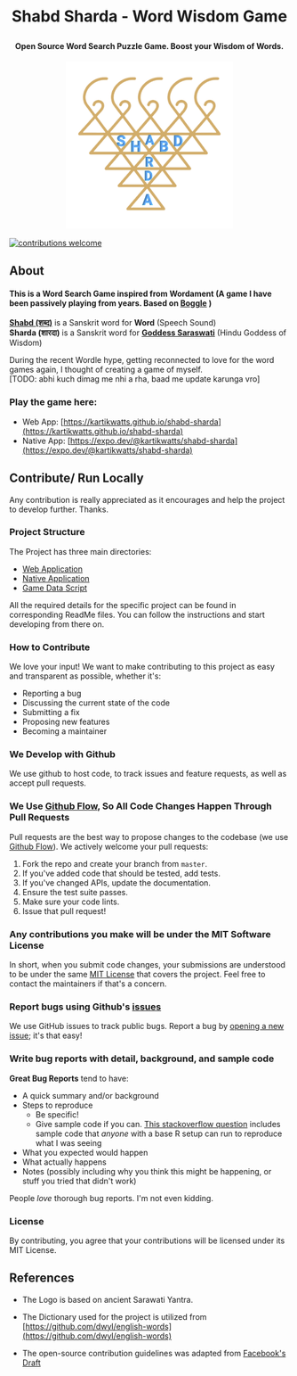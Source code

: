 # <p align="center"> Shabd Sharda - Word Wisdom Game </p>

#### <p align="center">Open Source Word Search Puzzle Game. Boost your Wisdom of Words.</p>

<p align="center">
<img src="./Assets/Images/Shabd-Sharda-App-Icon.png" alt="Shabd Sharda" width="300" height="300" />
</p>

[![contributions welcome](https://img.shields.io/badge/contributions-welcome-brightgreen.svg?style=flat)](https://github.com/KartikWatts/shabd-sharda/issues)

## About

#### This is a Word Search Game inspired from Wordament (A game I have been passively playing from years. Based on [Boggle](https://en.wikipedia.org/wiki/Boggle) )

<b>[Shabd (शब्द)](https://en.wikipedia.org/wiki/Shabda)</b> is a Sanskrit word for <b>Word</b> (Speech Sound)<br>
<b>Sharda (शारदा)</b> is a Sanskrit word for <b>[Goddess Saraswati](https://en.wikipedia.org/wiki/Saraswati)</b> (Hindu Goddess of Wisdom)

<p>During the recent Wordle hype, getting reconnected to love for the word games again, I thought of creating a game of myself. <br>[TODO: abhi kuch dimag me nhi a rha, baad me update karunga vro]</p>

### Play the game here:

- Web App: [https://kartikwatts.github.io/shabd-sharda](https://kartikwatts.github.io/shabd-sharda)
- Native App: [https://expo.dev/@kartikwatts/shabd-sharda](https://expo.dev/@kartikwatts/shabd-sharda)

## Contribute/ Run Locally

Any contribution is really appreciated as it encourages and help the project to develop further. Thanks.

### Project Structure

The Project has three main directories:

- [Web Application](https://github.com/KartikWatts/shabd-sharda/tree/master/Web_Application)
- [Native Application](https://github.com/KartikWatts/shabd-sharda/tree/master/Native_Application)
- [Game Data Script](https://github.com/KartikWatts/shabd-sharda/tree/master/Game_Data_Script_Python)

All the required details for the specific project can be found in corresponding ReadMe files.
You can follow the instructions and start developing from there on.

### How to Contribute

We love your input! We want to make contributing to this project as easy and transparent as possible, whether it's:

- Reporting a bug
- Discussing the current state of the code
- Submitting a fix
- Proposing new features
- Becoming a maintainer

### We Develop with Github

We use github to host code, to track issues and feature requests, as well as accept pull requests.

### We Use [Github Flow](https://guides.github.com/introduction/flow/index.html), So All Code Changes Happen Through Pull Requests

Pull requests are the best way to propose changes to the codebase (we use [Github Flow](https://guides.github.com/introduction/flow/index.html)). We actively welcome your pull requests:

1. Fork the repo and create your branch from `master`.
2. If you've added code that should be tested, add tests.
3. If you've changed APIs, update the documentation.
4. Ensure the test suite passes.
5. Make sure your code lints.
6. Issue that pull request!

### Any contributions you make will be under the MIT Software License

In short, when you submit code changes, your submissions are understood to be under the same [MIT License](http://choosealicense.com/licenses/mit/) that covers the project. Feel free to contact the maintainers if that's a concern.

### Report bugs using Github's [issues](https://github.com/KartikWatts/shabd-sharda/issues)

We use GitHub issues to track public bugs. Report a bug by [opening a new issue](https://github.com/KartikWatts/shabd-sharda/issues/new); it's that easy!

### Write bug reports with detail, background, and sample code

**Great Bug Reports** tend to have:

- A quick summary and/or background
- Steps to reproduce
  - Be specific!
  - Give sample code if you can. [This stackoverflow question](http://stackoverflow.com/q/12488905/180626) includes sample code that _anyone_ with a base R setup can run to reproduce what I was seeing
- What you expected would happen
- What actually happens
- Notes (possibly including why you think this might be happening, or stuff you tried that didn't work)

People _love_ thorough bug reports. I'm not even kidding.

### License

By contributing, you agree that your contributions will be licensed under its MIT License.

## References

- The Logo is based on ancient Sarawati Yantra.

* The Dictionary used for the project is utilized from [https://github.com/dwyl/english-words](https://github.com/dwyl/english-words)

- The open-source contribution guidelines was adapted from [Facebook's Draft](https://gist.github.com/briandk/3d2e8b3ec8daf5a27a62)
